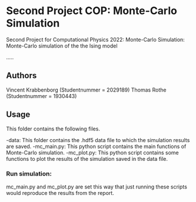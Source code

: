 # Second Project COP: Monte-Carlo Simulation

Second Project for Computational Physics 2022: 
Monte-Carlo Simulation: Monte-Carlo simulation of the the Ising
model 

.....

## Authors
Vincent Krabbenborg (Studentnummer = 2029189)
Thomas Rothe (Studentnummer = 1930443)

## Usage
This folder contains the following files.

-data: This folder contains the .hdf5 data file to which the simulation results are saved.
-mc_main.py: This python script contains the main functions of Monte-Carlo simulation.
-mc_plot.py: This python script contains some functions to plot the results of the simulation saved in the data file.

### Run simulation:

mc_main.py and mc_plot.py are set this way that just running these scripts would reproduce the results from the report.
